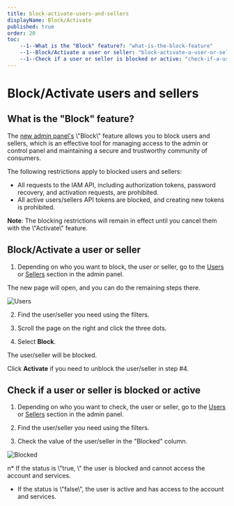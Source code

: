 ```yaml
---
title: block-activate-users-and-sellers
displayName: Block/Activate
published: true
order: 20
toc:
    --1--What is the "Block" feature?: "what-is-the-block-feature"
    --1--Block/Activate a user or seller: "block-activate-a-user-or-seller"
    --1--Check if a user or seller is blocked or active: "check-if-a-user-or-seller-is-blocked-or-active"
---
```


# Block/Activate users and sellers

What is the "Block" feature?
--------------------------------

The [new admin panel's](\"https://admin-platform.gcore.top/\") \\"Block\\" feature allows you to block users and sellers, which is an effective tool for managing access to the admin or control panel and maintaining a secure and trustworthy community of consumers.

The following restrictions apply to blocked users and sellers:

*   All requests to the IAM API, including authorization tokens, password recovery, and activation requests, are prohibited.
*   All active users/sellers API tokens are blocked, and creating new tokens is prohibited.

**Note**: The blocking restrictions will remain in effect until you cancel them with the \\"Activate\\" feature.

Block/Activate a user or seller
-------------------------------

1. Depending on who you want to block, the user or seller, go to the [Users](\"https://admin-platform.gcore.top/users\") or [Sellers](\"https://admin-platform.gcore.top/sellers\") section in the admin panel.

The new page will open, and you can do the remaining steps there.

![Users](\"https://reseller.support.gcore.com/hc/article_attachments/13503542071057\")

2. Find the user/seller you need using the filters.

3. Scroll the page on the right and click the three dots.

4. Select **Block**.

The user/seller will be blocked.

Click **Activate** if you need to unblock the user/seller in step #4.


Check if a user or seller is blocked or active
----------------------------------------------

1. Depending on who you want to check, the user or seller, go to the [Users](\"https://admin-platform.gcore.top/users\") or [Sellers](\"https://admin-platform.gcore.top/sellers\") section in the admin panel.

2. Find the user/seller you need using the filters.

3. Check the value of the user/seller in the "Blocked" column.

![Blocked](\"https://reseller.support.gcore.com/hc/article_attachments/13503685564305\")


n*   If the status is \\"true, \\" the user is blocked and cannot access the account and services.
*   If the status is \\"false\\", the user is active and has access to the account and services.

